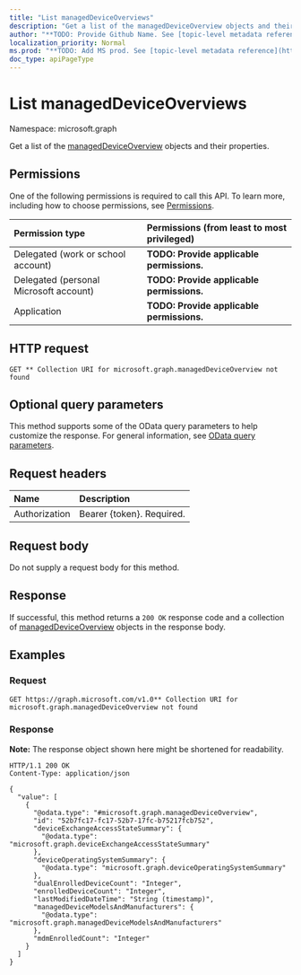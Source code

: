 ```yaml
---
title: "List managedDeviceOverviews"
description: "Get a list of the managedDeviceOverview objects and their properties."
author: "**TODO: Provide Github Name. See [topic-level metadata reference](https://msgo.azurewebsites.net/add/document/guidelines/metadata.html#topic-level-metadata)**"
localization_priority: Normal
ms.prod: "**TODO: Add MS prod. See [topic-level metadata reference](https://msgo.azurewebsites.net/add/document/guidelines/metadata.html#topic-level-metadata)**"
doc_type: apiPageType
---
```


# List managedDeviceOverviews
Namespace: microsoft.graph



Get a list of the [managedDeviceOverview](../resources/manageddeviceoverview.md) objects and their properties.

## Permissions
One of the following permissions is required to call this API. To learn more, including how to choose permissions, see [Permissions](/graph/permissions-reference).

|Permission type|Permissions (from least to most privileged)|
|:---|:---|
|Delegated (work or school account)|**TODO: Provide applicable permissions.**|
|Delegated (personal Microsoft account)|**TODO: Provide applicable permissions.**|
|Application|**TODO: Provide applicable permissions.**|

## HTTP request

<!-- {
  "blockType": "ignored"
}
-->
``` http
GET ** Collection URI for microsoft.graph.managedDeviceOverview not found
```

## Optional query parameters
This method supports some of the OData query parameters to help customize the response. For general information, see [OData query parameters](/graph/query-parameters).

## Request headers
|Name|Description|
|:---|:---|
|Authorization|Bearer {token}. Required.|

## Request body
Do not supply a request body for this method.

## Response

If successful, this method returns a `200 OK` response code and a collection of [managedDeviceOverview](../resources/manageddeviceoverview.md) objects in the response body.

## Examples

### Request
<!-- {
  "blockType": "request",
  "name": "list_manageddeviceoverview"
}
-->
``` http
GET https://graph.microsoft.com/v1.0** Collection URI for microsoft.graph.managedDeviceOverview not found
```


### Response
**Note:** The response object shown here might be shortened for readability.
<!-- {
  "blockType": "response",
  "truncated": true,
  "@odata.type": "Collection(microsoft.graph.managedDeviceOverview)"
}
-->
``` http
HTTP/1.1 200 OK
Content-Type: application/json

{
  "value": [
    {
      "@odata.type": "#microsoft.graph.managedDeviceOverview",
      "id": "52b7fc17-fc17-52b7-17fc-b75217fcb752",
      "deviceExchangeAccessStateSummary": {
        "@odata.type": "microsoft.graph.deviceExchangeAccessStateSummary"
      },
      "deviceOperatingSystemSummary": {
        "@odata.type": "microsoft.graph.deviceOperatingSystemSummary"
      },
      "dualEnrolledDeviceCount": "Integer",
      "enrolledDeviceCount": "Integer",
      "lastModifiedDateTime": "String (timestamp)",
      "managedDeviceModelsAndManufacturers": {
        "@odata.type": "microsoft.graph.managedDeviceModelsAndManufacturers"
      },
      "mdmEnrolledCount": "Integer"
    }
  ]
}
```

